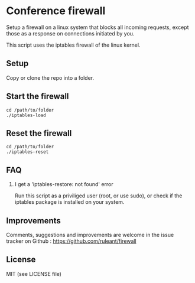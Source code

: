 # Conference firewall

Setup a firewall on a linux system that blocks all incoming requests,
except those as a response on connections initiated by you.

This script uses the iptables firewall of the linux kernel.

## Setup

Copy or clone the repo into a folder.

## Start the firewall

    cd /path/to/folder
    ./iptables-load

## Reset the firewall

    cd /path/to/folder
    ./iptables-reset

## FAQ

1. I get a 'iptables-restore: not found' error

   Run this script as a priviliged user (root, or use sudo), or check if the iptables package is installed on your system.

## Improvements

Comments, suggestions and improvements are welcome in the issue tracker on Github : https://github.com/ruleant/firewall

## License

MIT (see LICENSE file)
